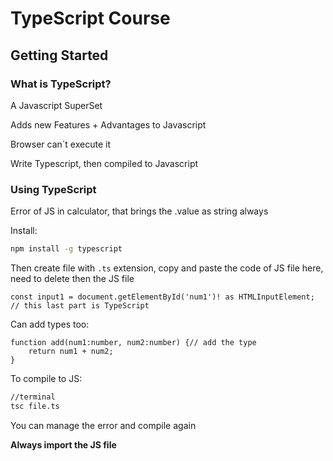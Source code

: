 
# TypeScript Course

## Getting Started

### What is TypeScript?

A Javascript SuperSet

Adds new Features + Advantages to Javascript

Browser can´t execute it

Write Typescript, then compiled to Javascript

### Using TypeScript

Error of JS in calculator, that brings the .value as string always

Install:
````bash
npm install -g typescript
````

Then create file with `.ts` extension, copy and paste the code of JS file here, need to delete then the JS file

````TS
const input1 = document.getElementById('num1')! as HTMLInputElement; // this last part is TypeScript
````
Can add types too:
````TS
function add(num1:number, num2:number) {// add the type
	return num1 + num2;
}
````

To compile to JS:

````bash
//terminal
tsc file.ts
````
You can manage the error and compile again

**Always import the JS file**
<!--stackedit_data:
eyJoaXN0b3J5IjpbMTUyNzc1NDUyOSwxODEyNDMxMTYwLC0xOD
cxNjc4NjI1LDE2NjMzNzAwMzQsLTE1NDQ5MzMxNzUsLTE1OTYz
NTYzMDAsMjA0MDI5NzYyMl19
-->